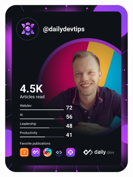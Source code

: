 <a href="https://app.daily.dev/caseycolvell"><img src="https://github.com/rebelchris/rebelchris/blob/master/devcard.svg" width="400" alt="Casey Colvell's Dev Card"/></a>

